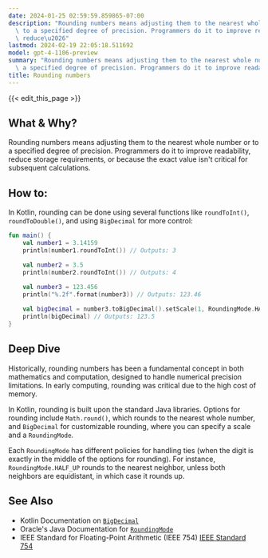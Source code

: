 ```yaml
---
date: 2024-01-25 02:59:59.859865-07:00
description: "Rounding numbers means adjusting them to the nearest whole number or\
  \ to a specified degree of precision. Programmers do it to improve readability,\
  \ reduce\u2026"
lastmod: 2024-02-19 22:05:18.511692
model: gpt-4-1106-preview
summary: "Rounding numbers means adjusting them to the nearest whole number or to\
  \ a specified degree of precision. Programmers do it to improve readability, reduce\u2026"
title: Rounding numbers
---
```


{{< edit_this_page >}}

## What & Why?

Rounding numbers means adjusting them to the nearest whole number or to a specified degree of precision. Programmers do it to improve readability, reduce storage requirements, or because the exact value isn't critical for subsequent calculations.

## How to:

In Kotlin, rounding can be done using several functions like `roundToInt()`, `roundToDouble()`, and using `BigDecimal` for more control:

```kotlin
fun main() {
    val number1 = 3.14159
    println(number1.roundToInt()) // Outputs: 3

    val number2 = 3.5
    println(number2.roundToInt()) // Outputs: 4

    val number3 = 123.456
    println("%.2f".format(number3)) // Outputs: 123.46
    
    val bigDecimal = number3.toBigDecimal().setScale(1, RoundingMode.HALF_EVEN)
    println(bigDecimal) // Outputs: 123.5
}
```

## Deep Dive

Historically, rounding numbers has been a fundamental concept in both mathematics and computation, designed to handle numerical precision limitations. In early computing, rounding was critical due to the high cost of memory.

In Kotlin, rounding is built upon the standard Java libraries. Options for rounding include `Math.round()`, which rounds to the nearest whole number, and `BigDecimal` for customizable rounding, where you can specify a scale and a `RoundingMode`. 

Each `RoundingMode` has different policies for handling ties (when the digit is exactly in the middle of the options for rounding). For instance, `RoundingMode.HALF_UP` rounds to the nearest neighbor, unless both neighbors are equidistant, in which case it rounds up.

## See Also

- Kotlin Documentation on [`BigDecimal`](https://kotlinlang.org/api/latest/jvm/stdlib/kotlin/java.math.-big-decimal/index.html)
- Oracle's Java Documentation for [`RoundingMode`](https://docs.oracle.com/javase/8/docs/api/java/math/RoundingMode.html)
- IEEE Standard for Floating-Point Arithmetic (IEEE 754) [IEEE Standard 754](https://ieeexplore.ieee.org/document/4610935)
